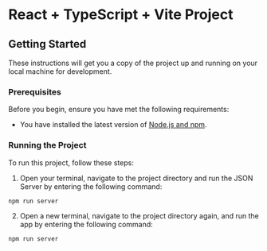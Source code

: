 # React + TypeScript + Vite Project


## Getting Started

These instructions will get you a copy of the project up and running on your local machine for development.

### Prerequisites

Before you begin, ensure you have met the following requirements:

- You have installed the latest version of [Node.js and npm](https://nodejs.org/en/download/).

### Running the Project

To run this project, follow these steps:

1. Open your terminal, navigate to the project directory and run the JSON Server by entering the following command:

```bash
npm run server
```

2. Open a new terminal, navigate to the project directory again, and run the app by entering the following command:

```bash
npm run server
```
